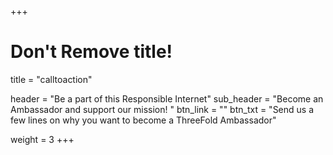 +++
# Don't Remove title!
title = "calltoaction"

header = "Be a part of this Responsible Internet"
sub_header = "Become an Ambassador and support our mission! "
btn_link = ""
btn_txt = "Send us a few lines on why you want to become a ThreeFold Ambassador"

weight = 3
+++
